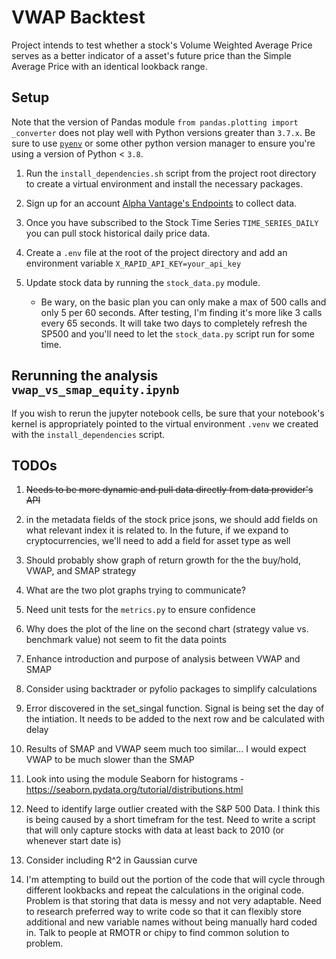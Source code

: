 # VWAP Backtest

Project intends to test whether a stock's Volume Weighted Average Price serves as a better indicator of a asset's future price than the Simple Average Price with an identical lookback range.

## Setup
Note that the version of Pandas module `from pandas.plotting import _converter` does not play well with Python versions greater than `3.7.x`. Be sure to use [`pyenv`](https://github.com/pyenv/pyenv) or some other python version manager to ensure you're using a version of Python < `3.8`.

1. Run the `install_dependencies.sh` script from the project root directory to create a virtual environment and install the necessary packages.

2. Sign up for an account [Alpha Vantage's Endpoints](https://rapidapi.com/alphavantage/api/alpha-vantage/) to collect data.

3. Once you have subscribed to the Stock Time Series `TIME_SERIES_DAILY` you can pull stock historical daily price data.

4. Create a `.env` file at the root of the project directory and add an environment variable `X_RAPID_API_KEY=your_api_key`

5. Update stock data by running the `stock_data.py` module.
    - Be wary, on the basic plan you can only make a max of 500 calls and only 5 per 60 seconds. After testing, I'm finding it's more like 3 calls every 65 seconds. It will take two days to completely refresh the SP500 and you'll need to let the `stock_data.py` script run for some time.

## Rerunning the analysis `vwap_vs_smap_equity.ipynb`
If you wish to rerun the jupyter notebook cells, be sure that your notebook's kernel is appropriately pointed to the virtual environment `.venv` we created with the `install_dependencies` script.

## TODOs
1. ~~Needs to be more dynamic and pull data directly from data provider's API~~

1. in the metadata fields of the stock price jsons, we should add fields on what relevant index it is related to. In the future, if we expand to cryptocurrencies, we'll need to add a field for asset type as well

2. Should probably show graph of return growth for the the buy/hold, VWAP, and SMAP strategy

3. What are the two plot graphs trying to communicate?

3. Need unit tests for the `metrics.py` to ensure confidence

4. Why does the plot of the line on the second chart (strategy value vs. benchmark value) not seem to fit the data points

5. Enhance introduction and purpose of analysis between VWAP and SMAP

7. Consider using backtrader or pyfolio packages to simplify calculations

9. Error discovered in the set_singal function. Signal is being set the day of the intiation. It needs to be added to the
   next row and be calculated with delay

10. Results of SMAP and VWAP seem much too similar... I would expect VWAP to be much slower than the SMAP

11. Look into using the module Seaborn for histograms - https://seaborn.pydata.org/tutorial/distributions.html

12. Need to identify large outlier created with the S&P 500 Data.
    I think this is being caused by a short timefram for the test. Need to write a script that will only capture stocks with data at least
    back to 2010 (or whenever start date is)

13. Consider including R^2 in Gaussian curve

14. I'm attempting to build out the portion of the code that will cycle through different lookbacks and repeat the calculations
in the original code. Problem is that storing that data is messy and not very adaptable. Need to research preferred way to write code so that it can flexibly store additional and new variable names without being manually hard coded in. Talk to people at RMOTR or chipy to find common solution to problem.
